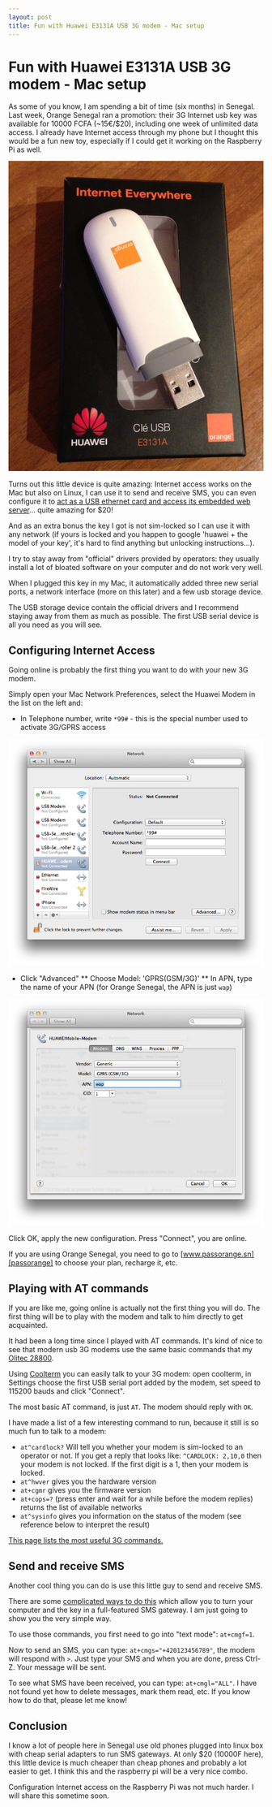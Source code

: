 ```yaml
---
layout: post
title: Fun with Huawei E3131A USB 3G modem - Mac setup
---
```


# Fun with Huawei E3131A USB 3G modem - Mac setup

As some of you know, I am spending a bit of time (six months) in Senegal. Last week, Orange Senegal ran a promotion: their 3G Internet usb key was available for 10000 FCFA (~15€/$20), including one week of unlimited data access. I already have Internet access through my phone but I thought this would be a fun new toy, especially if I could get it working on the Raspberry Pi as well.

![Picture of Orange 3G modem](/img/orange-huawei-3g-modem.jpg)

Turns out this little device is quite amazing: Internet access works on the Mac but also on Linux, I can use it to send and receive SMS, you can even configure it to [act as a USB ethernet card and access its embedded web server][huawei-hilink]... quite amazing for $20!

And as an extra bonus the key I got is not sim-locked so I can use it with any network (if yours is locked and you happen to google 'huawei + the model of your key', it's hard to find anything but unlocking instructions...).

<!-- more -->

I try to stay away from "official" drivers provided by operators: they usually install a lot of bloated software on your computer and do not work very well.

When I plugged this key in my Mac, it automatically added three new serial ports, a network interface (more on this later) and a few usb storage device.

The USB storage device contain the official drivers and I recommend staying away from them as much as possible. The first USB serial device is all you need as you will see.

## Configuring Internet Access

Going online is probably the first thing you want to do with your new 
3G modem. 

Simply open your Mac Network Preferences, select the Huawei Modem in the list on the left and:

 * In Telephone number, write `*99#` - this is the special number used to activate 3G/GPRS access
 
![Configuring 3G USB Modem - Phone number](/img/3gmodem-step1.png)

 * Click "Advanced"
 ** Choose Model: 'GPRS(GSM/3G)'
 ** In APN, type the name of your APN (for Orange Senegal, the APN is just `wap`)

![Configuring 3G USB Modem - APN](/img/3gmodem-step2.png)

Click OK, apply the new configuration. Press "Connect", you are online.

If you are using Orange Senegal, you need to go to [www.passorange.sn][passorange] to choose your plan, recharge it, etc.


## Playing with AT commands

If you are like me, going online is actually not the first thing you will do. The first thing will be to play with the modem and talk to him directly to get acquainted.

It had been a long time since I played with AT commands. It's kind of nice to see that modern usb 3G modems use the same basic commands that my [Olitec 28800][olitec-link].

Using [Coolterm] you can easily talk to your 3G modem: open coolterm, in Settings choose the first USB serial port added by the modem, set speed to 115200 bauds and click "Connect".

The most basic AT command, is just `AT`. The modem should reply with `OK`.

I have made a list of a few interesting command to run, because it still is so much fun to talk to a modem:

 * `at^cardlock?`
   Will tell you whether your modem is sim-locked to an operator or not. If you get a reply that looks like: `^CARDLOCK: 2,10,0` then your modem is not locked. If the first digit is a 1, then your modem is locked.
 * `at^hwver` gives you the hardware version
 * `at+cgmr` gives you the firmware version
 * `at+cops=?` (press enter and wait for a while before the modem replies) returns the list of available networks
 * `at^sysinfo` gives you information on the status of the modem (see reference below to interpret the result)

[This page lists the most useful 3G commands.][common-at-commands]

## Send and receive SMS

Another cool thing you can do is use this little guy to send and receive SMS.

There are some [complicated ways to do this][huawei-sms] which allow you to turn your computer and the key in a full-featured SMS gateway. I am just going to show you the very simple way.

To use those commands, you first need to go into "text mode": `at+cmgf=1`.

Now to send an SMS, you can type: `at+cmgs="+420123456789"`, the modem will respond with `>`. Just type your SMS and when you are done, press Ctrl-Z. Your message will be sent.

To see what SMS have been received, you can type: `at+cmgl="ALL"`. I have not found yet how to delete messages, mark them read, etc. If you know how to do that, please let me know!

## Conclusion

I know a lot of people here in Senegal use old phones plugged into linux box with cheap serial adapters to run SMS gateways. At only $20 (10000F here), this little device is much cheaper than cheap phones and probably a lot easier to get. I think this and the raspberry pi will be a very nice combo.

Configuration Internet access on the Raspberry Pi was not much harder. I will share this sometime soon. 


[huawei-hilink]: http://chaddyhv.wordpress.com/2012/08/13/programming-and-installing-huawei-hilink-e3131-under-linux/
[olitec-link]: http://www.limundo.com/kupovina/Racunari-i-Oprema/Mrezni-uredjaji/Modemi/FAX-MODEM/6818349
[coolterm]: http://freeware.the-meiers.org/
[common-at-commands]: http://3g-modem.wetpaint.com/page/common+AT-commands
[passorange]: http://www.passorange.sn
[huawei-sms]: http://shkspr.mobi/blog/2012/06/raspberry-pi-and-frontline-sms/